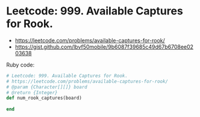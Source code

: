 # Leetcode: 999. Available Captures for Rook.

- https://leetcode.com/problems/available-captures-for-rook/
- https://gist.github.com/lbvf50mobile/9b6087f39685c49d67b6708ee0203638

Ruby code:
```Ruby
# Leetcode: 999. Available Captures for Rook.
# https://leetcode.com/problems/available-captures-for-rook/
# @param {Character[][]} board
# @return {Integer}
def num_rook_captures(board)
    
end
```